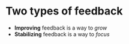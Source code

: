 # Two types of feedback

- **Improving** feedback is a way to _grow_
- **Stabilizing** feedback is a way to _focus_

<!--
Есть два вида обратной связи: усиливающая и уравновешивающая.
- Усиливающие (или расширяющие) процессы обратной связи служат двигателями роста.
- Уравновешивающую (или стабилизирующую) обратную связь мы находим
везде,  где  наличествует  поведение,  ориентированное  на  достижение  цели.
-->
